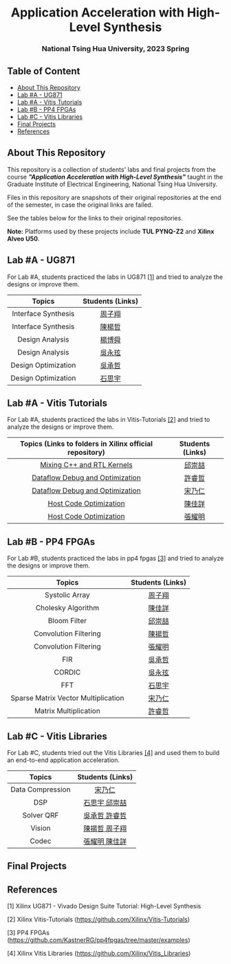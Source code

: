 <h1 align="center">Application Acceleration with High-Level Synthesis</h1>

<h3 align="center">National Tsing Hua University, 2023 Spring</h3>



## Table of Content

- [About This Repository](#about-this-repository)
- [Lab #A - UG871](#lab-a---ug871)
- [Lab #A - Vitis Tutorials](#lab-A---vitis-tutorials)
- [Lab #B - PP4 FPGAs](#lab-B---pp4-fpgas)
- [Lab #C - Vitis Libraries](#lab-c---vitis-libraries)
- [Final Projects](#final-projects)
- [References](#references)



## About This Repository

This repository is a collection of students' labs and final projects from the course ***"Application Acceleration with High-Level Synthesis"*** taught in the Graduate Institute of Electrical Engineering, National Tsing Hua University.

Files in this repository are snapshots of their original repositories at the end of the semester, in case the original links are failed. 

See the tables below for the links to their original repositories.

**Note:** Platforms used by these projects include **TUL PYNQ-Z2** and **Xilinx Alveo U50**.



## Lab #A - UG871

For Lab #A, students practiced the labs in UG871 [[1]](#[1]) and tried to analyze the designs or improve them.

|             Topics              |                       Students (Links)                       |
| :-----------------------------: | :----------------------------------------------------------: |
|       Interface Synthesis       |      [周子翔](https://github.com/ecoyukino/labA_InterfaceSynthesis)      |
|       Interface Synthesis       |      [陳楊哲](https://github.com/ZheChen-Bill/Interface_Synthesis)      |
|         Design Analysis         | [楊博舜](https://github.com/JasonYanggg/HLS) |
|         Design Analysis         | [吳永玹](https://github.com/Ri-chard-Wu/AAHLS-LabA) |
|       Design Optimization       |   [吳承哲](https://github.com/sssh311318/HLS_LAB_A)   |
|       Design Optimization       |   [石思宇](https://github.com/freud96/Design_Optimization)   |


## Lab #A - Vitis Tutorials

For Lab #A, students practiced the labs in Vitis-Tutorials [[2]](#[2]) and tried to analyze the designs or improve them.

|   Topics (Links to folders in Xilinx official repository)    |                       Students (Links)                       |
| :----------------------------------------------------------: | :----------------------------------------------------------: |
| [Mixing C++ and RTL Kernels](https://github.com/Xilinx/Vitis-Tutorials/tree/2021.2/Hardware_Acceleration/Feature_Tutorials/02-mixing-c-rtl-kernels) | [邱崇喆](https://github.com/ccontemplator/Vitis-mixed-c-rtl-kernel) |
| [Dataflow Debug and Optimization](https://github.com/Xilinx/Vitis-Tutorials/tree/2022.1/Hardware_Acceleration/Feature_Tutorials/03-dataflow_debug_and_optimization) |       [許睿哲](https://github.com/ray3210ray3210/2022HLS)        |
| [Dataflow Debug and Optimization](https://github.com/Xilinx/Vitis-Tutorials/tree/2022.1/Hardware_Acceleration/Feature_Tutorials/03-dataflow_debug_and_optimization) |       [宋乃仁](https://github.com/Barry-Sung/HLS_LABA_Dataflow-Debug-and-Optimization)        |
| [Host Code Optimization](https://github.com/jiaxianggg-chen/07-host-code-opt_V2.git) | [陳佳詳](https://github.com/yclin629/High-Level-Synthesis--Host-Memory-Access) |
| [Host Code Optimization](https://github.com/Xilinx/Vitis-Tutorials/tree/2022.1/Hardware_Acceleration/Design_Tutorials/07-host-code-opt) | [張耀明](https://github.com/s095339/LabA-host-code-optimization) |



## Lab #B - PP4 FPGAs

For Lab #B, students practiced the labs in pp4 fpgas [[3]](#[3]) and tried to analyze the designs or improve them.

|          Topics          |                       Students (Links)                       |
| :----------------------: | :----------------------------------------------------------: |
|      Systolic Array      |    [周子翔](https://github.com/ecoyukino/LAB_B_SystolicArray)     |
|    Cholesky Algorithm    |    [陳佳詳](https://github.com/jiaxianggg-chen/cholesky-algorithm)     |
|        Bloom Filter      |    [邱崇喆](https://github.com/ccontemplator/AAHlLS_Lab_B)     |
|  Convolution Filtering   |    [陳揚哲](https://github.com/ZheChen-Bill/convolution-filtering)     |
|  Convolution Filtering   |    [張耀明](https://github.com/s095339/LAB-B_Convolution_Filtering)     |
|           FIR            |    [吳承哲](https://github.com/sssh311318/Lab_B_FIR)     |
|          CORDIC          |    [吳永玹](https://github.com/SzuHsi/AAHLS_LabB_cordic)     |
|           FFT            |     [石思宇](https://github.com/freud96/LabB_fft)     |
|Sparse Matrix Vector Multiplication|     [宋乃仁](https://github.com/Barry-Sung/LAB_B)     |
|  Matrix Multiplication   | [許睿哲](https://github.com/ray3210ray3210/2022HLS) |

## Lab #C - Vitis Libraries

For Lab #C, students tried out the Vitis Libraries [[4]](#[4]) and used them to build an end-to-end application acceleration.

|          Topics          |                       Students (Links)                       |
| :----------------------: | :----------------------------------------------------------: |
|      Data Compression    |    [宋乃仁](https://github.com/Barry-Sung/LAB_C_data_compression) |
|            DSP           |    [石思宇 邱崇喆](https://github.com/ccontemplator/AAHLS_LAB_C)     |
|        Solver QRF        |    [吳承哲 許睿哲](https://github.com/sssh311318/Lab_C_solver_QRF)     |
|          Vision          |    [陳揚哲 周子翔](https://github.com/ZheChen-Bill/Vision)     |
|           Codec          |    [張耀明 陳佳詳](https://github.com/s095339/LABC-Codec)           |

## Final Projects

## References

<a id="[1]">[1]</a> Xilinx UG871 - Vivado Design Suite Tutorial: High-Level Synthesis

<a id="[2]">[2]</a> Xilinx Vitis-Tutorials (https://github.com/Xilinx/Vitis-Tutorials)

<a id="[3]">[3]</a> PP4 FPGAs (https://github.com/KastnerRG/pp4fpgas/tree/master/examples)

<a id="[4]">[4]</a> Xilinx Vitis Libraries (https://github.com/Xilinx/Vitis_Libraries)
